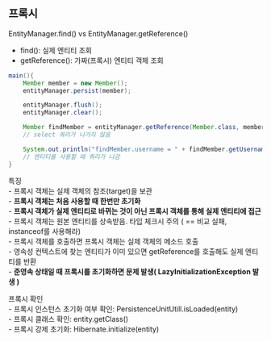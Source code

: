 ## 프록시
EntityManager.find() vs EntityManager.getReference()    
- find(): 실제 엔티티 조회   
- getReference(): 가짜(프록시) 엔티티 객체 조회     
```java     
main(){
    Member member = new Member();
    entityManager.persist(member);

    entityManager.flush();
    entityManager.clear();

    Member findMember = entityManager.getReference(Member.class, member.getId());   
    // select 쿼리가 나가지 않음

    System.out.println("findMember.username = " + findMember.getUsername());
    // 엔티티를 사용할 때 쿼리가 나감
}
```     
특징    
    - 프록시 객체는 실제 객체의 참조(target)을 보관     
    - <b>프록시 객체는 처음 사용할 때 한번만 초기화</b>     
    - <b>프록시 객체가 실제 엔티티로 바뀌는 것이 아닌 프록시 객체를 통해 실제 엔티티에 접근</b>     
    - 프록시 객체는 원본 엔티티를 상속받음. 타입 체크시 주의 ( == 비교 실패, instanceof를 사용해라)   
    - 프록시 객체를 호출하면 프록시 객체는 실제 객체의 메소드 호출      
    - 영속성 컨텍스트에 찾는 엔티티가 이미 있으면 getReference를 호출해도 실제 엔티티를 반환        
    - <b>준영속 상태일 때 프록시를 초기화하면 문제 발생( LazyInitializationException 발생 )</b>       

프록시 확인     
    - 프록시 인스턴스 초기화 여부 확인: PersistenceUnitUtill.isLoaded(entity)       
    - 프록시 클래스 확인: entity.getClass()     
    - 프록시 강제 초기화: Hibernate.initialize(entity)      
